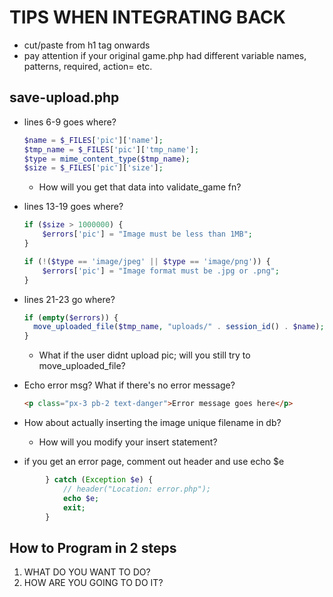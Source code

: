 # TIPS WHEN INTEGRATING BACK

- cut/paste from h1 tag onwards
- pay attention if your original game.php had different variable names, patterns, required, action= etc.

## save-upload.php

- lines 6-9 goes where?

  ```php
  $name = $_FILES['pic']['name'];
  $tmp_name = $_FILES['pic']['tmp_name'];
  $type = mime_content_type($tmp_name);
  $size = $_FILES['pic']['size'];
  ```

  - How will you get that data into validate_game fn?

- lines 13-19 goes where?

  ```php
  if ($size > 1000000) {
      $errors['pic'] = "Image must be less than 1MB";
  }

  if (!($type == 'image/jpeg' || $type == 'image/png')) {
      $errors['pic'] = "Image format must be .jpg or .png";
  }
  ```

- lines 21-23 go where?
  ```php
  if (empty($errors)) {
    move_uploaded_file($tmp_name, "uploads/" . session_id() . $name);
  }
  ```
  - What if the user didnt upload pic; will you still try to move_uploaded_file?
- Echo error msg? What if there's no error message?
  ```html
  <p class="px-3 pb-2 text-danger">Error message goes here</p>
  ```
- How about actually inserting the image unique filename in db?

  - How will you modify your insert statement?

- if you get an error page, comment out header and use echo $e

```php
        } catch (Exception $e) {
            // header("Location: error.php");
            echo $e;
            exit;
        }
```

## How to Program in 2 steps

1. WHAT DO YOU WANT TO DO?
1. HOW ARE YOU GOING TO DO IT?
